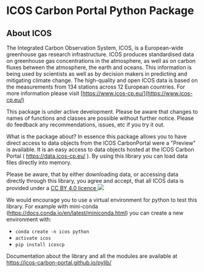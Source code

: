 # ICOS Carbon Portal Python Package

## About ICOS

The Integrated Carbon Observation System, ICOS, is a European-wide greenhouse gas research infrastructure. ICOS produces standardised data on greenhouse gas concentrations in the atmosphere, as well as on carbon fluxes between the atmosphere, the earth and oceans. This information is being used by scientists as well as by decision makers in predicting and mitigating climate change. The high-quality and open ICOS data is based on the measurements from 134 stations across 12 European countries. For more information please visit [https://www.icos-cp.eu/](https://www.icos-cp.eu/)


This package is under active development. Please be aware that changes to names of functions and classes are possible without further notice. Please do feedback any recommendations, issues, etc if you try it out.


What is the package about?
In essence this package allows you to have direct access to data objects from the ICOS CarbonPortal were a "Preview" is available. It is an easy access to data objects hosted at the ICOS Carbon Portal ( https://data.icos-cp.eu/ ). By using this library you can load data files directly into memory.

Please be aware, that by either downloading data, or accessing data directly through this library, you agree and accept, that all ICOS data is provided under a <a href="https://data.icos-cp.eu/licence" target="_blank">CC BY 4.0 licence <img src="https://www.icos-cp.eu/sites/default/files/inline-images/creativecommons.png"></a>

We would encourage you to use a virtual environment for python to test this library.
For example with mini-conda (https://docs.conda.io/en/latest/miniconda.html) you can create a new environment with:

- `conda create -n icos python`
- `activate icos`
- `pip install icoscp`


Documentation about the library and all the modules are available at https://icos-carbon-portal.github.io/pylib/





